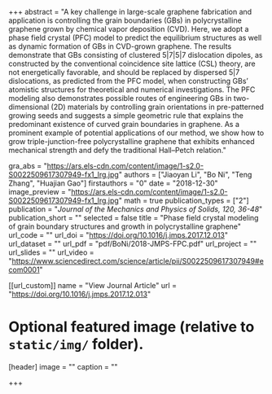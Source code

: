 +++
abstract = "A key challenge in large-scale graphene fabrication and application is controlling the grain boundaries (GBs) in polycrystalline graphene grown by chemical vapor deposition (CVD). Here, we adopt a phase field crystal (PFC) model to predict the equilibrium structures as well as dynamic formation of GBs in CVD-grown graphene. The results demonstrate that GBs consisting of clustered 5|7|5|7 dislocation dipoles, as constructed by the conventional coincidence site lattice (CSL) theory, are not energetically favorable, and should be replaced by dispersed 5|7 dislocations, as predicted from the PFC model, when constructing GBs’ atomistic structures for theoretical and numerical investigations. The PFC modeling also demonstrates possible routes of engineering GBs in two-dimensional (2D) materials by controlling grain orientations in pre-patterned growing seeds and suggests a simple geometric rule that explains the predominant existence of curved grain boundaries in graphene. As a prominent example of potential applications of our method, we show how to grow triple-junction-free polycrystalline graphene that exhibits enhanced mechanical strength and defy the traditional Hall–Petch relation."

gra_abs = "https://ars.els-cdn.com/content/image/1-s2.0-S0022509617307949-fx1_lrg.jpg"
authors = ["Jiaoyan Li", "Bo Ni", "Teng Zhang", "Huajian Gao"]
firstauthors = "0"
date = "2018-12-30"
image_preview = "https://ars.els-cdn.com/content/image/1-s2.0-S0022509617307949-fx1_lrg.jpg"
math = true
publication_types = ["2"]
publication = "*Journal of the Mechanics and Physics of Solids, 120, 36-48*"
publication_short = ""
selected = false
title = "Phase field crystal modeling of grain boundary structures and growth in polycrystalline graphene"
url_code = ""
url_doi = "https://doi.org/10.1016/j.jmps.2017.12.013"
url_dataset = ""
url_pdf = "pdf/BoNi/2018-JMPS-FPC.pdf"
url_project = ""
url_slides = ""
url_video = "https://www.sciencedirect.com/science/article/pii/S0022509617307949#ecom0001"

[[url_custom]]
name = "View Journal Article"
url = "https://doi.org/10.1016/j.jmps.2017.12.013"

# Optional featured image (relative to `static/img/` folder).
[header]
image = ""
caption = ""

+++
